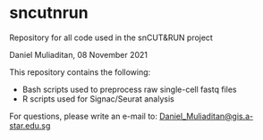 # sncutnrun
Repository for all code used in the snCUT&amp;RUN project

Daniel Muliaditan, 08 November 2021


This repository contains the following:
- Bash scripts used to preprocess raw single-cell fastq files
- R scripts used for Signac/Seurat analysis

For questions, please write an e-mail to: Daniel_Muliaditan@gis.a-star.edu.sg
